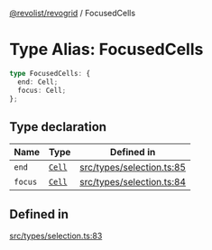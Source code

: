 [@revolist/revogrid](README.md) / FocusedCells

# Type Alias: FocusedCells

```ts
type FocusedCells: {
  end: Cell;
  focus: Cell;
};
```

## Type declaration

| Name | Type | Defined in |
| ------ | ------ | ------ |
| `end` | [`Cell`](Interface.Cell.md) | [src/types/selection.ts:85](https://github.com/revolist/revogrid/blob/3cf03d1039e53d8581c1791130c13324e129dd40/src/types/selection.ts#L85) |
| `focus` | [`Cell`](Interface.Cell.md) | [src/types/selection.ts:84](https://github.com/revolist/revogrid/blob/3cf03d1039e53d8581c1791130c13324e129dd40/src/types/selection.ts#L84) |

## Defined in

[src/types/selection.ts:83](https://github.com/revolist/revogrid/blob/3cf03d1039e53d8581c1791130c13324e129dd40/src/types/selection.ts#L83)
